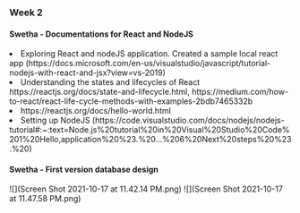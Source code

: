 ### Week 2

#### Swetha - Documentations for React and NodeJS

<li> Exploring React and nodeJS application. Created a sample local react app (https://docs.microsoft.com/en-us/visualstudio/javascript/tutorial-nodejs-with-react-and-jsx?view=vs-2019)

<li> Understanding the states and lifecycles of React https://reactjs.org/docs/state-and-lifecycle.html, https://medium.com/how-to-react/react-life-cycle-methods-with-examples-2bdb7465332b

<li> https://reactjs.org/docs/hello-world.html

<li> Setting up NodeJS (https://code.visualstudio.com/docs/nodejs/nodejs-tutorial#:~:text=Node.js%20tutorial%20in%20Visual%20Studio%20Code%201%20Hello,application%20%23.%20...%206%20Next%20steps%20%23.%20)

#### Swetha - First version database design

![](Screen Shot 2021-10-17 at 11.42.14 PM.png)
![](Screen Shot 2021-10-17 at 11.47.58 PM.png)
